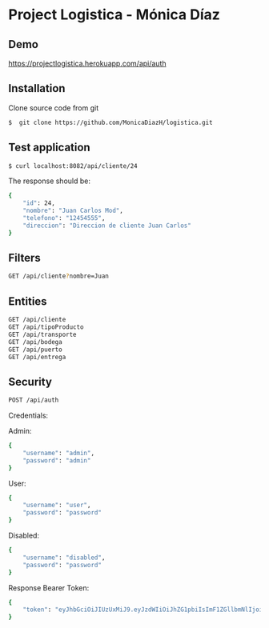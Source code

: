 # Project Logistica - Mónica Díaz

## Demo
https://projectlogistica.herokuapp.com/api/auth

## Installation

Clone source code from git

```sh
$  git clone https://github.com/MonicaDiazH/logistica.git
```

## Test application

```sh
$ curl localhost:8082/api/cliente/24
```

The response should be:
```sh
{
    "id": 24,
    "nombre": "Juan Carlos Mod",
    "telefono": "12454555",
    "direccion": "Direccion de cliente Juan Carlos"
}
```

## Filters
```sh
GET /api/cliente?nombre=Juan
```

## Entities
```sh
GET /api/cliente
GET /api/tipoProducto
GET /api/transporte
GET /api/bodega
GET /api/puerto
GET /api/entrega
```

## Security
```sh
POST /api/auth
```
Credentials:

Admin:
```sh
{
    "username": "admin",
    "password": "admin"
}
```

User:
```sh
{
    "username": "user",
    "password": "password"
}
```

Disabled:
```sh
{
    "username": "disabled",
    "password": "password"
}
```

Response Bearer Token:
```sh
{
    "token": "eyJhbGciOiJIUzUxMiJ9.eyJzdWIiOiJhZG1pbiIsImF1ZGllbmNlIjoid2ViIiwiY3JlYXRlZCI6MTY2NDU5NzUxNTgxMiwiZXhwIjoxNjY1MjAyMzE1fQ.s-Sa44jrQMSUsIsqSH2yEJ2EvkDhPbqLU8uB2bS9gHxudmQfbCfDz6_t7s80fr3JUrLtOO72B0BpwUQGdvrIFg"
}
```


